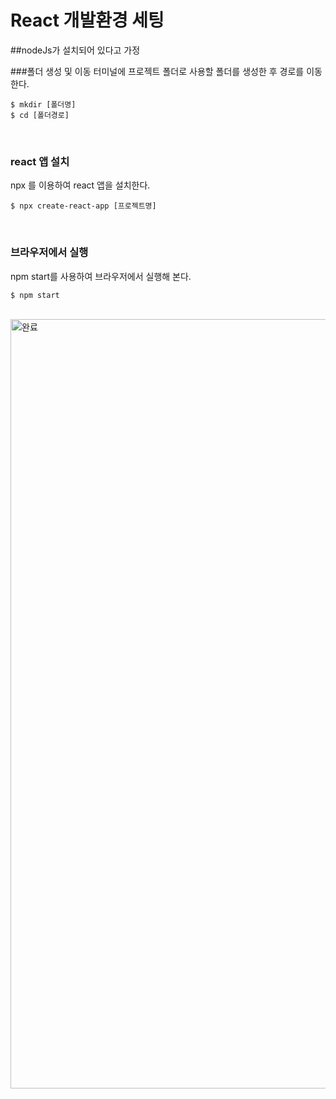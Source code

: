# React 개발환경 세팅

##nodeJs가 설치되어 있다고 가정

###폴더 생성 및 이동
터미널에 프로젝트 폴더로 사용할 폴더를 생성한 후 경로를 이동한다.
```
$ mkdir [폴더명]
$ cd [폴더경로]
```

<br>

### react 앱 설치
npx 를 이용하여 react 앱을 설치한다.
```
$ npx create-react-app [프로젝트명]
```

<br>

### 브라우저에서 실행
npm start를 사용하여 브라우저에서 실행해 본다.
```
$ npm start
```

<br>

<img width="1231" alt="완료" src="https://user-images.githubusercontent.com/62639722/139190047-b198666c-7075-419b-98f9-6b2e13d32c61.png">
